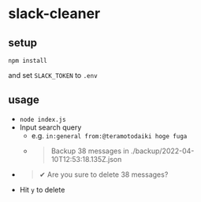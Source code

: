 # slack-cleaner

## setup

`npm install`

and set `SLACK_TOKEN` to `.env`

## usage

- `node index.js`
- Input search query
  - e.g. `in:general from:@teramotodaiki hoge fuga`
  - > Backup 38 messages in ./backup/2022-04-10T12:53:18.135Z.json
- > ✔ Are you sure to delete 38 messages?
- Hit `y` to delete

